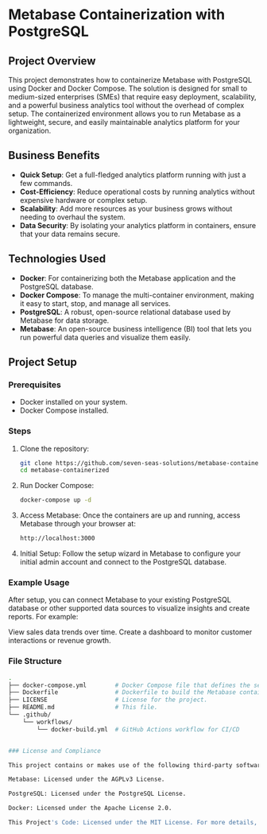 # Metabase Containerization with PostgreSQL

## Project Overview
This project demonstrates how to containerize Metabase with PostgreSQL using Docker and Docker Compose. The solution is designed for small to medium-sized enterprises (SMEs) that require easy deployment, scalability, and a powerful business analytics tool without the overhead of complex setup. The containerized environment allows you to run Metabase as a lightweight, secure, and easily maintainable analytics platform for your organization.

## Business Benefits
- **Quick Setup**: Get a full-fledged analytics platform running with just a few commands.
- **Cost-Efficiency**: Reduce operational costs by running analytics without expensive hardware or complex setup.
- **Scalability**: Add more resources as your business grows without needing to overhaul the system.
- **Data Security**: By isolating your analytics platform in containers, ensure that your data remains secure.

## Technologies Used
- **Docker**: For containerizing both the Metabase application and the PostgreSQL database.
- **Docker Compose**: To manage the multi-container environment, making it easy to start, stop, and manage all services.
- **PostgreSQL**: A robust, open-source relational database used by Metabase for data storage.
- **Metabase**: An open-source business intelligence (BI) tool that lets you run powerful data queries and visualize them easily.

## Project Setup

### Prerequisites
- Docker installed on your system.
- Docker Compose installed.

### Steps
1. Clone the repository:
   ```bash
   git clone https://github.com/seven-seas-solutions/metabase-containerized.git
   cd metabase-containerized

2. Run Docker Compose:
   ```bash
   docker-compose up -d


3. Access Metabase: Once the containers are up and running, access Metabase through your browser at:
   ```bash
   http://localhost:3000

4. Initial Setup: Follow the setup wizard in Metabase to configure your initial admin account and connect to the PostgreSQL     database.

### Example Usage
After setup, you can connect Metabase to your existing PostgreSQL database or other supported data sources to visualize insights and create reports. For example:

View sales data trends over time.
Create a dashboard to monitor customer interactions or revenue growth.

###   File Structure
   ```bash
   .
   ├── docker-compose.yml        # Docker Compose file that defines the services and network.
   ├── Dockerfile                # Dockerfile to build the Metabase container.
   ├── LICENSE                   # License for the project.
   ├── README.md                 # This file.
   └── .github/
       └── workflows/
           └── docker-build.yml  # GitHub Actions workflow for CI/CD


### License and Compliance

This project contains or makes use of the following third-party software, each of which has its own licensing requirements:

Metabase: Licensed under the AGPLv3 License.

PostgreSQL: Licensed under the PostgreSQL License.

Docker: Licensed under the Apache License 2.0.

This Project's Code: Licensed under the MIT License. For more details, see the LICENSE file in this repository.
